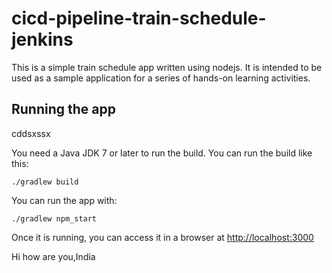 # cicd-pipeline-train-schedule-jenkins

This is a simple train schedule app written using nodejs. It is intended to be used as a sample application for a series of hands-on learning activities.

## Running the app

cddsxssx

You need a Java JDK 7 or later to run the build. You can run the build like this:

    ./gradlew build

You can run the app with:

    ./gradlew npm_start

Once it is running, you can access it in a browser at [http://localhost:3000](http://localhost:3000)

Hi how are you,India

